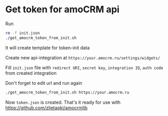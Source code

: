 Get token for amoCRM api
========================

Run

```bash
rm -f init.json
./get_amocrm_token_from_init.sh
```

It will create template for token-init data

Create new api-integration at `https://your.amocrm.ru/settings/widgets/`

Fill `init.json` file with `redirect URI`, `secret key`, `integration ID`, `auth code` from created integration 

Don't forget to edit url and run again

```bash
./get_amocrm_token_from_init.sh https://your.amocrm.ru
```

Now `token.json` is created. That's it ready for use with <https://github.com/zlietapki/amocrmlib>
